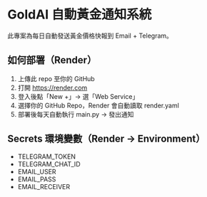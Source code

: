 # GoldAI 自動黃金通知系統

此專案為每日自動發送黃金價格快報到 Email + Telegram。

## 如何部署（Render）

1. 上傳此 repo 至你的 GitHub
2. 打開 https://render.com
3. 登入後點「New +」→ 選「Web Service」
4. 選擇你的 GitHub Repo，Render 會自動讀取 render.yaml
5. 部署後每天自動執行 main.py → 發出通知

## Secrets 環境變數（Render → Environment）

- TELEGRAM_TOKEN
- TELEGRAM_CHAT_ID
- EMAIL_USER
- EMAIL_PASS
- EMAIL_RECEIVER
